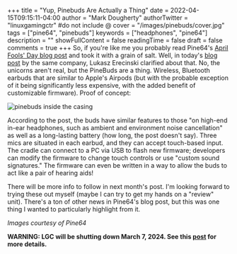 +++
title = "Yup, Pinebuds Are Actually a Thing"
date = 2022-04-15T09:15:11-04:00
author = "Mark Dougherty"
authorTwitter = "linuxgamingctr" #do not include @
cover = "/images/pinebuds/cover.jpg"
tags = ["pine64", "pinebuds"]
keywords = ["headphones", "pine64"]
description = ""
showFullContent = false
readingTime = false
draft = false
comments = true
+++
So, if you're like me you probably read Pine64's [April Fools' Day blog post](https://www.pine64.org/2022/04/01/introducing-the-pinebuds-and-pinepod-seriously/) and took it with a grain of salt. Well, in today's [blog post](https://www.pine64.org/2022/04/15/april-update-no-more-unicorns/) by the same company, Lukasz Erecinski clarified about that. No, the unicorns aren't real, but the PineBuds are a thing. Wireless, Bluetooth earbuds that are similar to Apple's Airpods (but with the probable exception of it being significantly less expensive, with the added benefit of customizable firmware). Proof of concept:

![pinebuds inside the casing](/images/pinebuds/open.jpg)

According to the post, the buds have similar features to those "on high-end in-ear headphones, such as ambient and environment noise cancellation" as well as a long-lasting battery (how long, the post doesn't say). Three mics are situated in each earbud, and they can accept touch-based input. The cradle can connect to a PC via USB to flash new firmware; developers can modify the firmware to change touch controls or use "custom sound signatures." The firmware can even be written in a way to allow the buds to act like a pair of hearing aids!

There will be more info to follow in next month's post. I'm looking forward to trying these out myself (maybe I can try to get my hands on a "review" unit). There's a ton of other news in Pine64's blog post, but this was one thing I wanted to particularly highlight from it.

*Images courtesy of Pine64*

**WARNING: LGC will be shutting down March 7, 2024. See this [post](https://linuxgamingcentral.com/posts/the-end-of-lgc/) for more details.**
